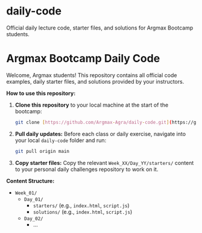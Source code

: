 # daily-code
Official daily lecture code, starter files, and solutions for Argmax Bootcamp students.

# Argmax Bootcamp Daily Code

Welcome, Argmax students! This repository contains all official code examples, daily starter files, and solutions provided by your instructors.

**How to use this repository:**
1. **Clone this repository** to your local machine at the start of the bootcamp:
   ```bash
   git clone [https://github.com/Argmax-Agra/daily-code.git](https://github.com/Argmax-Agra/daily-code.git)
   ```
2. **Pull daily updates:** Before each class or daily exercise, navigate into your local `daily-code` folder and run:
   ```bash
   git pull origin main
   ```
3. **Copy starter files:** Copy the relevant `Week_XX/Day_YY/starters/` content to your personal daily challenges repository to work on it.

**Content Structure:**
* `Week_01/`
    * `Day_01/`
        * `starters/` (e.g., `index.html`, `script.js`)
        * `solutions/` (e.g., `index.html`, `script.js`)
    * `Day_02/`
        * ...
